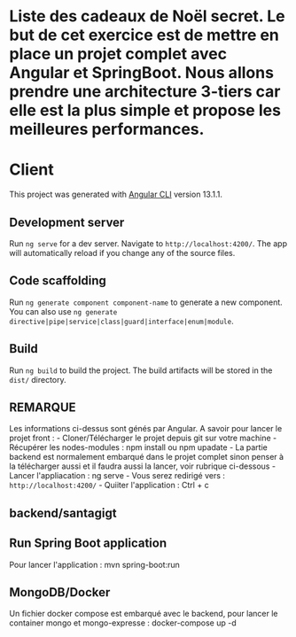 # Liste des cadeaux de Noël secret. Le but de cet exercice est de mettre en place un projet complet avec Angular et SpringBoot. Nous allons prendre une architecture 3-tiers car elle est la plus simple et propose les meilleures performances.

# Client

This project was generated with [Angular CLI](https://github.com/angular/angular-cli) version 13.1.1.

## Development server

Run `ng serve` for a dev server. Navigate to `http://localhost:4200/`. The app will automatically reload if you change any of the source files.

## Code scaffolding

Run `ng generate component component-name` to generate a new component. You can also use `ng generate directive|pipe|service|class|guard|interface|enum|module`.

## Build

Run `ng build` to build the project. The build artifacts will be stored in the `dist/` directory.

## REMARQUE

Les informations ci-dessus sont génés par Angular.
A savoir pour lancer le projet front :
    - Cloner/Télécharger le projet depuis git sur votre machine
    - Récupérer les nodes-modules : npm install ou npm upadate
    - La partie backend est normalement embarqué dans le projet complet sinon penser à la télécharger aussi 
        et il faudra aussi la lancer, voir rubrique ci-dessous
    - Lancer l'appliacation : ng serve 
    - Vous serez redirigé vers :  `http://localhost:4200/`
    - Quiiter l'application : Ctrl + c

## backend/santagigt
## Run Spring Boot application

Pour lancer l'application :
mvn spring-boot:run

## MongoDB/Docker

Un fichier docker compose est embarqué avec le backend, pour lancer le container mongo et mongo-expresse :
docker-compose up -d
